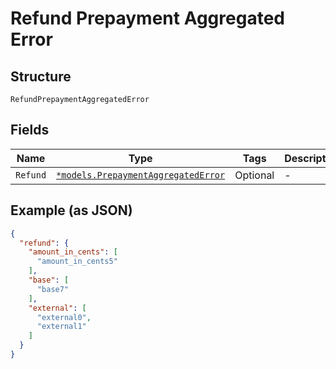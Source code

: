 
# Refund Prepayment Aggregated Error

## Structure

`RefundPrepaymentAggregatedError`

## Fields

| Name | Type | Tags | Description |
|  --- | --- | --- | --- |
| `Refund` | [`*models.PrepaymentAggregatedError`](../../doc/models/prepayment-aggregated-error.md) | Optional | - |

## Example (as JSON)

```json
{
  "refund": {
    "amount_in_cents": [
      "amount_in_cents5"
    ],
    "base": [
      "base7"
    ],
    "external": [
      "external0",
      "external1"
    ]
  }
}
```

